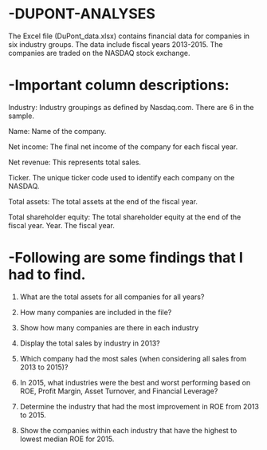 # -DUPONT-ANALYSES

The Excel file (DuPont_data.xlsx) contains financial data for companies in six industry groups. The data include fiscal years 2013-2015. The companies are traded on the NASDAQ stock exchange. 

# -Important column descriptions: 

Industry: Industry groupings as defined by Nasdaq.com. There are 6 in the sample. 

Name: Name of the company.

Net income: The final net income of the company for each fiscal year. 

Net revenue: This represents total sales. 

Ticker. The unique ticker code used to identify each company on the NASDAQ. 

Total assets: The total assets at the end of the fiscal year. 

Total shareholder equity: The total shareholder equity at the end of the fiscal year. Year. The fiscal year. 


# -Following are some findings that I had to find.

1. What are the total assets for all companies for all years?

2. How many companies are included in the file?

3. Show how many companies are there in each industry

4. Display the total sales by industry in 2013?

5. Which company had the most sales (when considering all sales from 2013 to 2015)?

6. In 2015, what industries were the best and worst performing based on ROE, Profit Margin, Asset 
Turnover, and Financial Leverage?

7. Determine the industry that had the most improvement in ROE from 2013 to 2015.

8.  Show the companies within each industry that have the highest to lowest median ROE for 2015. 

